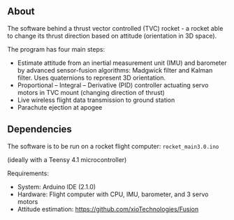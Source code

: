## About 
The software behind a thrust vector controlled (TVC) rocket - a rocket able to change its thrust direction based on attitude (orientation in 3D space). 

The program has four main steps: 
* Estimate attitude from an inertial measurement unit (IMU) and barometer by advanced sensor-fusion algorithms: Madgwick filter and Kalman filter. Uses quaternions to represent 3D orientation.
* Proportional – Integral – Derivative (PID) controller actuating servo motors in TVC mount (changing direction of thrust) 
* Live wireless flight data transmission to ground station
* Parachute ejection at apogee 

## Dependencies
The software is to be run on a rocket flight computer: ```rocket_main3.0.ino```

(ideally with a Teensy 4.1 microcontroller)

Requirements: 
* System: Arduino IDE (2.1.0)
* Hardware: Flight computer with CPU, IMU, barometer, and 3 servo motors 
* Attitude estimation: https://github.com/xioTechnologies/Fusion
